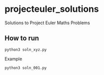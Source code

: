 # projecteuler_solutions
Solutions to Project Euler Maths Problems

## How to run 

```
python3 soln_xyz.py
```
Example
```
python3 soln_001.py
```


